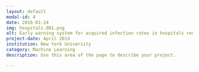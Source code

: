 ```yaml
---
layout: default
modal-id: 4
date: 2016-01-24
img: hospitals.001.png
alt: Early warning system for acquired infection rates in hospitals receiving Medicare funding
project-date: April 2014
institution: New York University
category: Machine Learning
description: Use this area of the page to describe your project.

---
```

